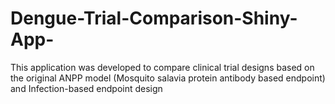 # Dengue-Trial-Comparison-Shiny-App-
This application was developed to compare clinical trial designs based on the original ANPP model (Mosquito salavia protein antibody based endpoint) and Infection-based endpoint design

